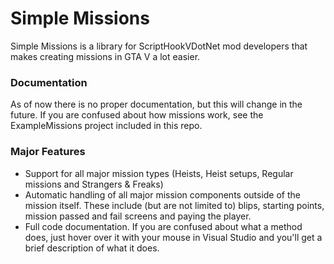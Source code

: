 
# Simple Missions
Simple Missions is a library for ScriptHookVDotNet mod developers that makes creating missions in GTA V a lot easier. 

### Documentation
As of now there is no proper documentation, but this will change in the future. If you are confused about how missions work, see the ExampleMissions project included in this repo.

### Major Features
* Support for all major mission types (Heists, Heist setups, Regular missions and Strangers & Freaks)
* Automatic handling of all major mission components outside of the mission itself. These include (but are not limited to) blips, starting points, mission passed and fail screens and paying the player.
* Full code documentation. If you are confused about what a method does, just hover over it with your mouse in Visual Studio and you'll get a brief description of what it does.
